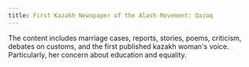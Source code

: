 ```yaml
---
title: First Kazakh Newspaper of the Alash Movement: Qazaq
---
```


The content includes marriage cases, reports, stories, poems, criticism, debates on customs, and the first published kazakh woman's voice. Particularly, her concern about education and equality.
 
